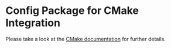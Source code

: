 # Config Package for CMake Integration

Please take a look at the [CMake documentation](https://opendds.readthedocs.io/en/latest-release/devguide/building/cmake.html) for further details.
